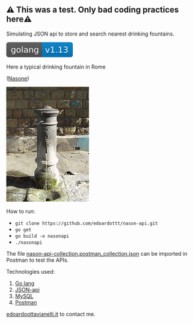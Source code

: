 ## ⚠️ This was a test. Only bad coding practices here⚠️

Simulating JSON api to store and search nearest drinking fountains.

![golangversion](https://github.com/edoardottt/nason-api/blob/master/images/golang.svg)


Here a typical drinking fountain in Rome

([Nasone](https://en.wikipedia.org/wiki/Nasone))

![Nasone](https://github.com/edoardottt/nason-api/blob/master/images/nasone.JPG)

How to run:

- `git clone https://github.com/edoardottt/nason-api.git`
- `go get`
- `go build -o nasonapi`
- `./nasonapi`

The file [nason-api-collection.postman_collection.json](https://github.com/edoardottt/nason-api/blob/master/nason-api-collection.postman_collection.json) can be imported in Postman to test the APIs.

Technologies used:

1. [Go lang](https://golang.org/)
2. [JSON-api](https://jsonapi.org/)
3. [MySQL](https://www.mysql.com)
4. [Postman](https://www.postman.com/)


[edoardoottavianelli.it](https://www.edoardoottavianelli.it) to contact me.
